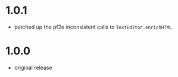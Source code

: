 # 1.0.1

-   patched up the pf2e inconsistent calls to `TextEditor.enrichHTML`

# 1.0.0

-   original release
